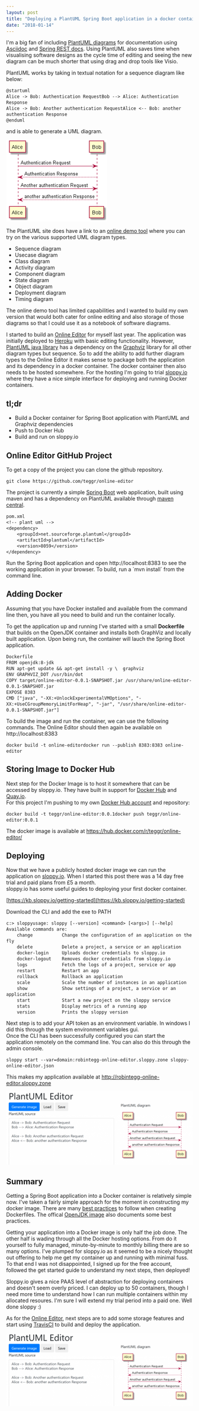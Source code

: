 ```yaml
---
layout: post
title: "Deploying a PlantUML Spring Boot application in a docker container to sloppy.io"
date: "2018-01-14"
---
```


I'm a big fan of including [PlantUML diagrams](http://plantuml.com/) for documentation using [Asciidoc](http://asciidoctor.org/) and [Spring REST docs](https://projects.spring.io/spring-restdocs/). Using PlantUML also saves time when visualising software designs as the cycle time of editing and seeing the new diagram can be much shorter that using drag and drop tools like Visio.

PlantUML works by taking in textual notation for a sequence diagram like below:

```
@startuml
Alice -> Bob: Authentication RequestBob --> Alice: Authentication Response
Alice -> Bob: Another authentication RequestAlice <-- Bob: another authentication Response
@enduml
```

and is able to generate a UML diagram.

![](/images/sequence-diagram.png)

The PlantUML site does have a link to an [online demo tool](http://www.plantuml.com/plantuml/uml/) where you can try on the various supported UML diagram types.

- Sequence diagram
- Usecase diagram
- Class diagram
- Activity diagram
- Component diagram
- State diagram
- Object diagram
- Deployment diagram
- Timing diagram

The online demo tool has limited capabilities and I wanted to build my own version that would both cater for online editing and also storage of those diagrams so that I could use it as a notebook of software diagrams.

I started to build an [Online Editor](https://github.com/teggr/online-editor) for myself last year. The application was initially deployed to [Heroku](https://www.heroku.com/) with basic editing functionality. However, [PlantUML java library](http://plantuml.com/api) has a dependency on the [Graphviz](https://www.graphviz.org/) library for all other diagram types but sequence. So to add the ability to add further diagram types to the Online Editor it makes sense to package both the application and its dependency in a docker container. The docker container then also needs to be hosted somewhere. For the hosting I'm going to trial [sloppy.io](https://sloppy.io/) where they have a nice simple interface for deploying and running Docker containers.

## **tl;dr**

- Build a Docker container for Spring Boot application with PlantUML and Graphviz dependencies
- Push to Docker Hub
- Build and run on sloppy.io

## **Online Editor GitHub Project**

To get a copy of the project you can clone the github repository.

```
git clone https://github.com/teggr/online-editor
```

The project is currently a simple [Spring Boot](https://spring.io/guides) web application, built using maven and has a dependency on PlantUML available through [maven central](https://mvnrepository.com/artifact/net.sourceforge.plantuml/plantuml).

```
pom.xml
<!-- plant uml -->
<dependency>
    <groupId>net.sourceforge.plantuml</groupId>
    <artifactId>plantuml</artifactId>
    <version>8059</version>
</dependency>
```

Run the Spring Boot application and open http://localhost:8383 to see the working application in your browser. To build, run a \`mvn install\` from the command line.

## **Adding Docker**

Assuming that you have Docker installed and available from the command line then, you have all you need to build and run the container locally.

To get the application up and running I've started with a small **Dockerfile** that builds on the OpenJDK container and installs both GraphViz and locally built application. Upon being run, the container will lauch the Spring Boot application.

```
Dockerfile
FROM openjdk:8-jdk
RUN apt-get update && apt-get install -y \  graphviz
ENV GRAPHVIZ_DOT /usr/bin/dot
COPY target/online-editor-0.0.1-SNAPSHOT.jar /usr/share/online-editor-0.0.1-SNAPSHOT.jar
EXPOSE 8383
CMD ["java", "-XX:+UnlockExperimentalVMOptions", "-XX:+UseCGroupMemoryLimitForHeap", "-jar", "/usr/share/online-editor-0.0.1-SNAPSHOT.jar"]
```

To build the image and run the container, we can use the following commands. The Online Editor should then again be available on http://localhost:8383

```
docker build -t online-editordocker run --publish 8383:8383 online-editor
```

## **Storing Image to Docker Hub**

Next step for the Docker Image is to host it somewhere that can be accessed by sloppy.io. They have built in support for [Docker Hub](https://hub.docker.com) and [Quay.io](https://quay.io/).  
For this project I'm pushing to my own [Docker Hub account](https://hub.docker.com/r/teggr/) and repository:

```
docker build -t teggr/online-editor:0.0.1docker push teggr/online-editor:0.0.1
```

The docker image is available at https://hub.docker.com/r/teggr/online-editor/

## **Deploying**

Now that we have a publicly hosted docker image we can run the application on [sloppy.io](https://sloppy.io/). When I started this post there was a 14 day free trial and paid plans from £5 a month.  
sloppy.io has some useful guides to deploying your first docker container.

[https://kb.sloppy.io/getting-started](https://kb.sloppy.io/getting-started)

Download the CLI and add the exe to PATH

```
c:> sloppyusage: sloppy [--version] <command> [<args>] [--help]
Available commands are:
    change           Change the configuration of an application on the fly
    delete           Delete a project, a service or an application
    docker-login     Uploads docker credentials to sloppy.io
    docker-logout    Removes docker credentials from sloppy.io
    logs             Fetch the logs of a project, service or app
    restart          Restart an app
    rollback         Rollback an application
    scale            Scale the number of instances in an application
    show             Show settings of a project, a service or an application
    start            Start a new project on the sloppy service
    stats            Display metrics of a running app
    version          Prints the sloppy version
```

Next step is to add your API token as an environment variable. In windows I did this through the system environment variables gui.  
Once the CLI has been successfully configured you can start the application remotely on the command line. You can also do this through the admin console.

```
sloppy start --var=domain:robintegg-online-editor.sloppy.zone sloppy-online-editor.json
```

This makes my application available at http://robintegg-online-editor.sloppy.zone

![](/images/robintegg-online-editor-1024x402.png)

## **Summary**

Getting a Spring Boot application into a Docker container is relatively simple now. I've taken a fairly simple approach for the moment in constructing my docker image. There are many [best practices](https://docs.docker.com/engine/userguide/eng-image/dockerfile_best-practices/) to follow when creating Dockerfiles. The offical [OpenJDK image](https://hub.docker.com/_/openjdk/) also documents some best practices.

Getting your application into a Docker image is only half the job done. The other half is wading through all the Docker hosting options. From do it yourself to fully managed, minute-by-minute to monthly billing there are so many options. I've plumped for sloppy.io as it seemed to be a nicely thought out offering to help me get my container up and running with minimal fuss. To that end I was not disappointed, I signed up for the free account, followed the get started guide to understand my next steps, then deployed!

Sloppy.io gives a nice PAAS level of abstraction for deploying containers and doesn't seem overly priced. I can deploy up to 50 containers, though I need more time to understand how I can run multiple containers within my allocated resoures. I'm sure I will extend my trial period into a paid one. Well done sloppy :)

As for the [Online Editor](https://github.com/teggr/online-editor), next steps are to add some storage features and start using [TravisCI](https://travis-ci.org) to build and deploy the application.

![](/images/robintegg-online-editor-1024x402.png)
